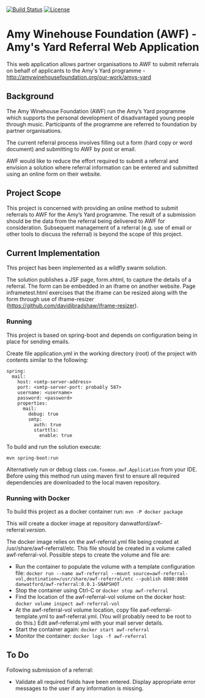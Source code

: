 [![Build Status](https://travis-ci.org/danwatford/awf-referral.svg?branch=master)](https://travis-ci.org/danwatford/awf-referral)
[![License](https://img.shields.io/badge/License-Apache%202.0-blue.svg)](https://opensource.org/licenses/Apache-2.0)

# Amy Winehouse Foundation (AWF) - Amy's Yard Referral Web Application

This web application allows partner organisations to AWF to submit referrals on behalf of applicants to the Amy's Yard programme - http://amywinehousefoundation.org/our-work/amys-yard


## Background

The Amy Winehouse Foundation (AWF) run the Amy’s Yard programme which supports the personal development of disadvantaged young people through music. Participants of the programme are referred to foundation by partner organisations.

The current referral process involves filling out a form (hard copy or word document) and submitting to AWF by post or email.

AWF would like to reduce the effort required to submit a referral and envision a solution where referral information can be entered and submitted using an online form on their website.

## Project Scope

This project is concerned with providing an online method to submit referrals to AWF for the Amy’s Yard programme. The result of a submission should be the data from the referral being delivered to AWF for consideration. Subsequent management of a referral (e.g. use of email or other tools to discuss the referral) is beyond the scope of this project.

## Current Implementation

This project has been implemented as a wildfly swarm solution.

The solution publishes a JSF page, form.xhtml, to capture the details of a referral.
The form can be embedded in an iframe on another website. Page inframetest.html exercises that the iframe can be resized along with the form through use of iframe-resizer (https://github.com/davidjbradshaw/iframe-resizer).

### Running
This project is based on spring-boot and depends on configuration being in place for sending emails.

Create file application.yml in the working directory (root) of the project with contents similar to the following:

```
spring:
  mail:
    host: <smtp-server-address>
    port: <smtp-server-port: probably 587>
    username: <username>
    password: <password>
    properties:
      mail:
        debug: true
        smtp:
          auth: true
          starttls:
            enable: true
```

To build and run the solution execute:
```
mvn spring-boot:run
```

Alternatively run or debug class `com.foomoo.awf.Application` from your IDE. Before using this method run 
using maven first to ensure all required dependencies are downloaded to the local 
maven repository.

### Running with Docker
To build this project as a docker container run:
```mvn -P docker package```

This will create a docker image at repository danwatford/awf-referral:_version_. 

The docker image relies on the awf-referral.yml file being created at /usr/share/awf-referral/etc.
This file should be created in a volume called awf-referral-vol. Possible steps to create the volume
and file are:
- Run the container to populate the volume with a template configuration file:
```docker run --name awf-referral --mount source=awf-referral-vol,destination=/usr/share/awf-referral/etc --publish 8080:8080 danwatford/awf-referral:0.0.1-SNAPSHOT```  
- Stop the container using Ctrl-C or ```docker stop awf-referral```
- Find the location of the awf-referral-vol volume on the docker host: ```docker volume inspect awf-referral-vol```
- At the awf-referral-vol volume location, copy file awf-referral-template.yml to awf-referral.yml. (You will probably need to 
be root to do this.) Edit awf-referral.yml with your mail server details.
- Start the container again: ```docker start awf-referral```
- Monitor the container: ```docker logs -f awf-referral```

## To Do
Following submission of a referral:
- Validate all required fields have been entered. Display appropriate error messages to the user if any information is missing.
